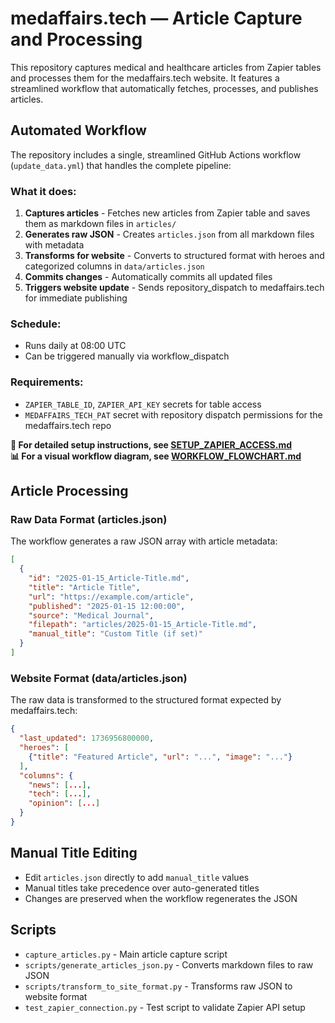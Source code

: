 # medaffairs.tech — Article Capture and Processing

This repository captures medical and healthcare articles from Zapier tables and processes them for the medaffairs.tech website. It features a streamlined workflow that automatically fetches, processes, and publishes articles.

## Automated Workflow

The repository includes a single, streamlined GitHub Actions workflow (`update_data.yml`) that handles the complete pipeline:

### What it does:
1. **Captures articles** - Fetches new articles from Zapier table and saves them as markdown files in `articles/`
2. **Generates raw JSON** - Creates `articles.json` from all markdown files with metadata
3. **Transforms for website** - Converts to structured format with heroes and categorized columns in `data/articles.json`
4. **Commits changes** - Automatically commits all updated files
5. **Triggers website update** - Sends repository_dispatch to medaffairs.tech for immediate publishing

### Schedule:
- Runs daily at 08:00 UTC
- Can be triggered manually via workflow_dispatch

### Requirements:
- `ZAPIER_TABLE_ID`, `ZAPIER_API_KEY` secrets for table access
- `MEDAFFAIRS_TECH_PAT` secret with repository dispatch permissions for the medaffairs.tech repo

**📖 For detailed setup instructions, see [SETUP_ZAPIER_ACCESS.md](SETUP_ZAPIER_ACCESS.md)**  
**📊 For a visual workflow diagram, see [WORKFLOW_FLOWCHART.md](WORKFLOW_FLOWCHART.md)**

## Article Processing

### Raw Data Format (articles.json)
The workflow generates a raw JSON array with article metadata:
```json
[
  {
    "id": "2025-01-15_Article-Title.md",
    "title": "Article Title", 
    "url": "https://example.com/article",
    "published": "2025-01-15 12:00:00",
    "source": "Medical Journal",
    "filepath": "articles/2025-01-15_Article-Title.md",
    "manual_title": "Custom Title (if set)"
  }
]
```

### Website Format (data/articles.json)
The raw data is transformed to the structured format expected by medaffairs.tech:
```json
{
  "last_updated": 1736956800000,
  "heroes": [
    {"title": "Featured Article", "url": "...", "image": "..."}
  ],
  "columns": {
    "news": [...],
    "tech": [...], 
    "opinion": [...]
  }
}
```

## Manual Title Editing
- Edit `articles.json` directly to add `manual_title` values
- Manual titles take precedence over auto-generated titles
- Changes are preserved when the workflow regenerates the JSON

## Scripts
- `capture_articles.py` - Main article capture script
- `scripts/generate_articles_json.py` - Converts markdown files to raw JSON
- `scripts/transform_to_site_format.py` - Transforms raw JSON to website format
- `test_zapier_connection.py` - Test script to validate Zapier API setup
